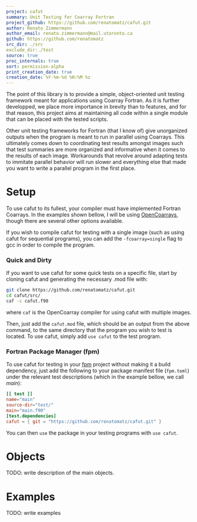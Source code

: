 ```yaml
---
project: cafut
summary: Unit Testing for Coarray Fortran
project_github: https://github.com/renatomatz/cafut.git
author: Renato Zimmermann
author_email: renato.zimmermann@mail.utoronto.ca
github: https://github.com/renatomatz
src_dir: ./src
exclude_dir:./test
source: true
proc_internals: true
sort: permission-alpha
print_creation_date: true
creation_date: %Y-%m-%d %H:%M %z
---
```


The point of this library is to provide a simple, object-oriented unit testing framework meant for applications using Coarray Fortran. As it is further developped, we place more importance in brevity than to features, and for that reason, this project aims at maintaining all code within a single module that can be placed with the tested scripts.

Other unit testing frameworks for Fortran (that I know of) give unorganized outputs when the program is meant to run in parallel using Coarrays. This ultimately comes down to coordinating test results amongst images such that test summaries are more organized and informative when it comes to the results of each image. Workarounds that revolve around adapting tests to immitate parallel behavior will run slower and everything else that made you want to write a parallel program in the first place.

# Setup

To use cafut to its fullest, your compiler must have implemented Fortran Coarrays. In the examples shown bellow, I will be using [OpenCoarrays](https://github.com/sourceryinstitute/OpenCoarrays), though there are several other options available. 

If you wish to compile cafut for testing with a single image (such as using cafut for sequential programs), you can add the `-fcoarray=single` flag to gcc in order to compile the program.

### Quick and Dirty

If you want to use cafut for some quick tests on a specific file, start by cloning cafut and generating the necessary .mod file with:

```sh
git clone https://github.com/renatomatz/cafut.git
cd cafut/src/
caf -c cafut.f90
```

where `caf` is the OpenCoarray compiler for using cafut with multiple images.

Then, just add the `cafut.mod` file, which should be an output from the above command, to the same directory that the program you wish to test is located. To use cafut, simply add `use cafut` to the test program.

### Fortran Package Manager (fpm)

To use cafut for testing in your [fpm](https://github.com/fortran-lang/fpm) project without making it a build dependency, just add the following to your package manifest file (`fpm.toml`) under the relevant test descriptions (which in the example bellow, we call _main_):

```toml
[[ test ]]
name="main"
source-dir="test/"
main="main.f90"
[test.dependencies]
cafut = { git = "https://github.com/renatomatz/cafut.git" }
```

You can then `use` the package in your testing programs with `use cafut`.

# Objects

TODO: write description of the main objects.

# Examples

TODO: write examples
